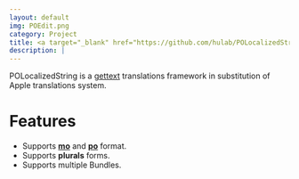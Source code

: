 ```yaml
---
layout: default
img: POEdit.png
category: Project
title: <a target="_blank" href="https://github.com/hulab/POLocalizedString">POLocalizedString</a>
description: |
---
```

POLocalizedString is a [gettext](https://www.gnu.org/software/gettext/) translations framework in substitution of Apple translations system.

# Features

+ Supports **[mo](https://www.gnu.org/software/gettext/manual/html_node/MO-Files.html)** and **[po](https://www.gnu.org/savannah-checkouts/gnu/gettext/manual/html_node/PO-Files.html)** format.
+ Supports **plurals** forms.
+ Supports multiple Bundles.
